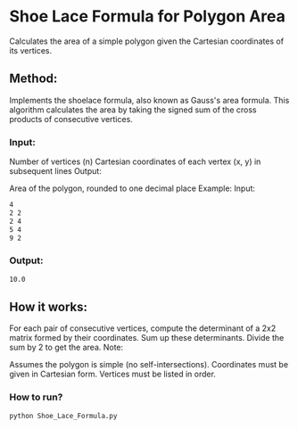 # Shoe Lace Formula for Polygon Area
Calculates the area of a simple polygon given the Cartesian coordinates of its vertices.

## Method:
Implements the shoelace formula, also known as Gauss's area formula. This algorithm calculates the area by taking the signed sum of the cross products of consecutive vertices.

### Input:

Number of vertices (n)
Cartesian coordinates of each vertex (x, y) in subsequent lines
Output:

Area of the polygon, rounded to one decimal place
Example:
Input:

```bash
4
2 2
2 4
5 4
9 2
```

### Output:

```bash
10.0
```


## How it works:

For each pair of consecutive vertices, compute the determinant of a 2x2 matrix formed by their coordinates.
Sum up these determinants.
Divide the sum by 2 to get the area.
Note:

Assumes the polygon is simple (no self-intersections).
Coordinates must be given in Cartesian form.
Vertices must be listed in order.

### How to run? ###
```bash
python Shoe_Lace_Formula.py
```